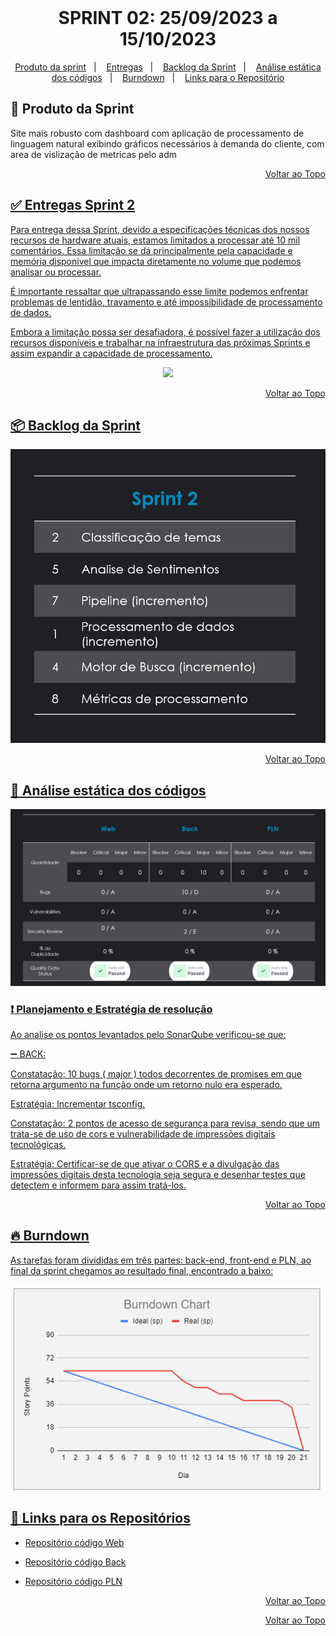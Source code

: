 <br id="topo">
<h1 align = "center">SPRINT 02: 25/09/2023 a 15/10/2023</h1>
<p align = "center">

<p align="center">
    <a href="mvp">Produto da sprint</a> &nbsp |&nbsp &nbsp
    <a href="#Entrega">Entregas</a> &nbsp |&nbsp &nbsp
    <a href="#Backlog">Backlog da Sprint</a> &nbsp |&nbsp &nbsp
    <a href="#Analise">Análise estática dos códigos</a> &nbsp |&nbsp &nbsp
    <a href="#Burndown">Burndown</a> &nbsp |&nbsp &nbsp
    <a href="#Links">Links para o Repositório</a>
</p>


<span id="mvp">

## 🎯 Produto da Sprint 
 
Site mais robusto com dashboard com aplicação de processamento de linguagem natural exibindo gráficos necessários à demanda do cliente, com area de vislização de metricas pelo adm

<p align="right"><a href="#topo">Voltar ao Topo</p> 


<span id="Entrega">

## ✅ Entregas Sprint 2

Para entrega dessa Sprint, devido a especificações técnicas dos nossos recursos de hardware atuais, estamos limitados a processar até 10 mil comentários. Essa limitação se dá principalmente pela capacidade e memória disponível que impacta diretamente no volume que podemos analisar ou processar.

É importante ressaltar que ultrapassando esse limite podemos enfrentar problemas de lentidão, travamento e até impossibilidade de processamento de dados.

Embora a limitação possa ser desafiadora, é possível fazer a utilização dos recursos disponíveis e trabalhar na infraestrutura das próximas Sprints e assim expandir a capacidade de processamento.


<p align = "center">
<img src = "https://github.com/ForDevs-Fatec/Documentation/blob/Sprint-2/Gif_Sprint%202.gif">


<p align="right"><a href="#topo">Voltar ao Topo</p>


<span id="Backlog">

## 📦️ Backlog da Sprint

<p align = "center">
<img src = "https://github.com/ForDevs-Fatec/Documentation/blob/Sprint-2/Sprint%202.jpg">

<p align="right"><a href="#topo">Voltar ao Topo</p>

<span id="Analise">

## 📝 Análise estática dos códigos

<img src = "https://github.com/ForDevs-Fatec/Documentation/blob/Sprint-2/Analise%20sprint%202.jpg">

### ❗ Planejamento e Estratégia de resolução

Ao analise os pontos levantados pelo SonarQube verificou-se que:


➖ BACK: 

Constatação: 10 bugs ( major ) todos decorrentes de promises em que retorna argumento na função onde um retorno nulo era esperado.

Estratégia: Incrementar tsconfig.

Constatação: 2 pontos de acesso de segurança para revisa, sendo que um trata-se de uso de cors e vulnerabilidade de impressões digitais tecnológicas.

Estratégia: Certificar-se de que ativar o CORS e a divulgação das impressões digitais desta tecnologia seja segura e desenhar testes que detectem e informem para assim tratá-los.


<p align="right"><a href="#topo">Voltar ao Topo</p>


<span id="Burndown">

## 🔥 Burndown 

As tarefas foram divididas em três partes: back-end, front-end e PLN, ao final da sprint chegamos ao resultado final, encontrado a baixo:

<p align = "center">
<img src = "https://github.com/ForDevs-Fatec/Documentation/blob/Sprint-2/Burndown%20sprint%202.png" >

<span id="Links">

## 	🚩 Links para os Repositórios 
  
 - [Repositório código Web]()

 - [Repositório código Back]()

 - [Repositório código PLN]()


<p align="right"><a href="#topo">Voltar ao Topo</p>


<p align="right"><a href="#topo">Voltar ao Topo</p>
